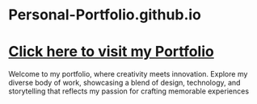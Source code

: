 # Personal-Portfolio.github.io
<html>
<body>

<h1><a href="https://xxiamdsk.github.io/Portfolio.github.io/">Click here to visit my Portfolio</a></h1>
Welcome to my portfolio, where creativity meets innovation. Explore my diverse body of work, showcasing a blend of design, technology, and storytelling that reflects my passion for crafting memorable experiences

</body>
</html>
